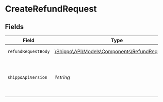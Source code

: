 # CreateRefundRequest


## Fields

| Field                                                                                           | Type                                                                                            | Required                                                                                        | Description                                                                                     | Example                                                                                         |
| ----------------------------------------------------------------------------------------------- | ----------------------------------------------------------------------------------------------- | ----------------------------------------------------------------------------------------------- | ----------------------------------------------------------------------------------------------- | ----------------------------------------------------------------------------------------------- |
| `refundRequestBody`                                                                             | [\Shippo\API\Models\Components\RefundRequestBody](../../Models/Components/RefundRequestBody.md) | :heavy_check_mark:                                                                              | Refund details                                                                                  |                                                                                                 |
| `shippoApiVersion`                                                                              | *?string*                                                                                       | :heavy_minus_sign:                                                                              | String used to pick a non-default API version to use                                            | 2018-02-08                                                                                      |